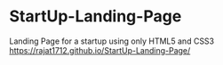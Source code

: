 # StartUp-Landing-Page
Landing Page for a startup using only HTML5 and CSS3
https://rajat1712.github.io/StartUp-Landing-Page/
